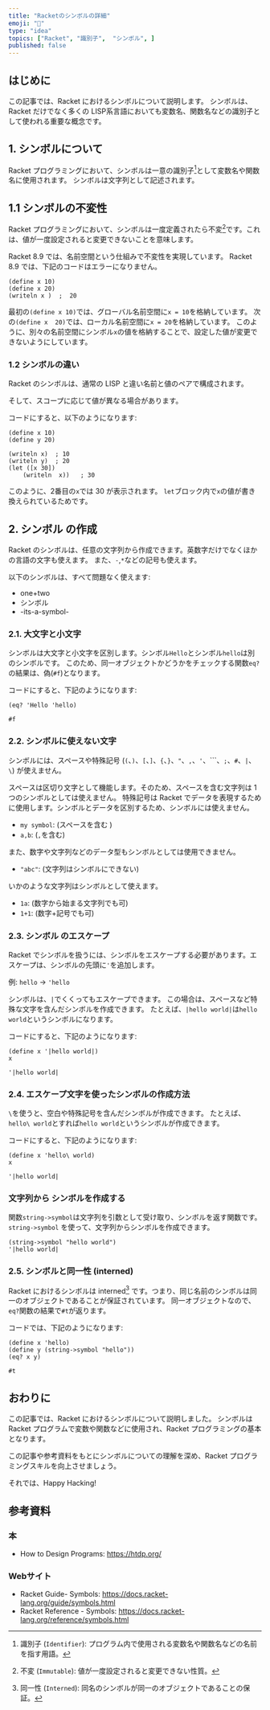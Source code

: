 ```yaml
---
title: "Racketのシンボルの詳細"
emoji: "🎾"
type: "idea"
topics: ["Racket", "識別子",  "シンボル", ]
published: false
---
```


## はじめに

この記事では、Racket におけるシンボルについて説明します。
シンボルは、Racket だけでなく多くの LISP系言語においても変数名、関数名などの識別子として使われる重要な概念です。

## 1. シンボルについて

Racket プログラミングにおいて、シンボルは一意の識別子[^1]として変数名や関数名に使用されます。
シンボルは文字列として記述されます。

[^1]: 識別子 (`Identifier`): プログラム内で使用される変数名や関数名などの名前を指す用語。

## 1.1 シンボルの不変性

Racket プログラミングにおいて、シンボルは一度定義されたら不変[^2]です。これは、値が一度設定されると変更できないことを意味します。

Racket 8.9  では、名前空間という仕組みで不変性を実現しています。
Racket 8.9 では、下記のコードはエラーになりません。

```racket
(define x 10)
(define x 20)
(writeln x )  ;  20

```

最初の`(define x 10)`では、グローバル名前空間に`x = 10`を格納しています。
次の`(define x  20)`では、ローカル名前空間に`x = 20`を格納しています。
このように、別々の名前空間にシンボル`x`の値を格納することで、設定した値が変更できないようにしています。

[^2]: 不変 (`Immutable`): 値が一度設定されると変更できない性質。

### 1.2 シンボルの違い

Racket のシンボルは、通常の LISP と違い名前と値のペアで構成されます。
<!-- textlint-disable -->
そして、スコープに応じて値が異なる場合があります。
<!-- textlint-enable -->

コードにすると、以下のようになります:

```racket
(define x 10)
(define y 20)

(writeln x)  ; 10
(writeln y)  ; 20
(let ([x 30])
    (writeln  x))   ; 30

```

このように、2番目の`x`では 30 が表示されます。
`let`ブロック内で`x`の値が書き換えられているためです。

## 2. シンボル の作成

Racket のシンボルは、任意の文字列から作成できます。英数字だけでなくほかの言語の文字も使えます。
また、`-`,`*`などの記号も使えます。

以下のシンボルは、すべて問題なく使えます:

- one+two
- シンボル
- -its-a-symbol-

### 2.1. 大文字と小文字

シンボルは大文字と小文字を区別します。シンボル`Hello`とシンボル`hello`は別のシンボルです。
このため、同一オブジェクトかどうかをチェックする関数`eq?`の結果は、偽(`#f`)となります。

コードにすると、下記のようになります:

```racket
(eq? 'Hello 'hello)

#f
```

### 2.2. シンボルに使えない文字

シンボルには、スペースや特殊記号 (`(`、`)`、`[`、`]`、`{`、`}`、`"`、`,`、`'`、```、`;`、`#`、`|`、`\`) が使えません。

スペースは区切り文字として機能します。そのため、スペースを含む文字列は 1つのシンボルとしては使えません。
特殊記号は Racket でデータを表現するために使用します。シンボルとデータを区別するため、シンボルには使えません。

- `my symbol`: (スペースを含む )
- `a,b`: (`,`を含む)

また、数字や文字列などのデータ型もシンボルとしては使用できません。

- `"abc"`: (文字列はシンボルにできない)

いかのような文字列はシンボルとして使えます。

- `1a`: (数字から始まる文字列でも可)
- `1+1`: (数字+記号でも可)

### 2.3. シンボル のエスケープ

Racket でシンボルを扱うには、シンボルをエスケープする必要があります。エスケープは、シンボルの先頭に`'`を追加します。

例:
`hello`  → `'hello`

シンボルは、`|`でくくってもエスケープできます。
この場合は、スペースなど特殊な文字を含んだシンボルを作成できます。
たとえば、`|hello world|`は`hello world`というシンボルになります。

コードにすると、下記のようになります:

```racket
(define x '|hello world|)
x

'|hello world|
```

### 2.4. エスケープ文字を使ったシンボルの作成方法

`\`を使うと、空白や特殊記号を含んだシンボルが作成できます。
たとえば、`hello\ world`とすれば`hello world`というシンボルが作成できます。

コードにすると、下記のようになります:

```racket
(define x 'hello\ world)
x

'|hello world|
```

### 文字列から シンボルを作成する

関数`string->symbol`は文字列を引数として受け取り、シンボルを返す関数です。
`string->symbol`  を使って、文字列からシンボルを作成できます。

```racket
(string->symbol "hello world")
'|hello world|
```

### 2.5. シンボルと同一性 (interned)

Racket におけるシンボルは interned[^3] です。つまり、同じ名前のシンボルは同一のオブジェクトであることが保証されています。
同一オブジェクトなので、`eq?`関数の結果で`#t`が返ります。

コードでは、下記のようになります:

```racket
(define x 'hello)
(define y (string->symbol "hello"))
(eq? x y)

#t
```

[^3]: 同一性 (`Interned`):  同名のシンボルが同一のオブジェクトであることの保証。

## おわりに

この記事では、Racket におけるシンボルについて説明しました。
シンボルは Racket プログラムで変数や関数などに使用され、Racket プログラミングの基本となります。

この記事や参考資料をもとにシンボルについての理解を深め、Racket プログラミングスキルを向上させましょう。

それでは、Happy Hacking!

## 参考資料

### 本

- How to Design Programs: <https://htdp.org/>

### Webサイト

- Racket Guide- Symbols: <https://docs.racket-lang.org/guide/symbols.html>
- Racket Reference - Symbols: <https://docs.racket-lang.org/reference/symbols.html>

